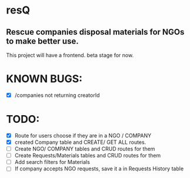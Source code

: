 # resQ 
## Rescue companies disposal materials for NGOs to make better use.
This project will have a frontend. beta stage for now.

# KNOWN BUGS:
- [x] /companies not returning creatorId
# TODO: 
- [x] Route for users choose if they are in a NGO / COMPANY 
- [x] created Company table and CREATE/ GET ALL routes.
- [ ] Create NGO/ COMPANY tables and CRUD routes for them 
- [ ] Create Requests/Materials tables and CRUD routes for them
- [ ] Add search filters for Materials
- [ ] If company accepts NGO requests, save it a in Requests History table 